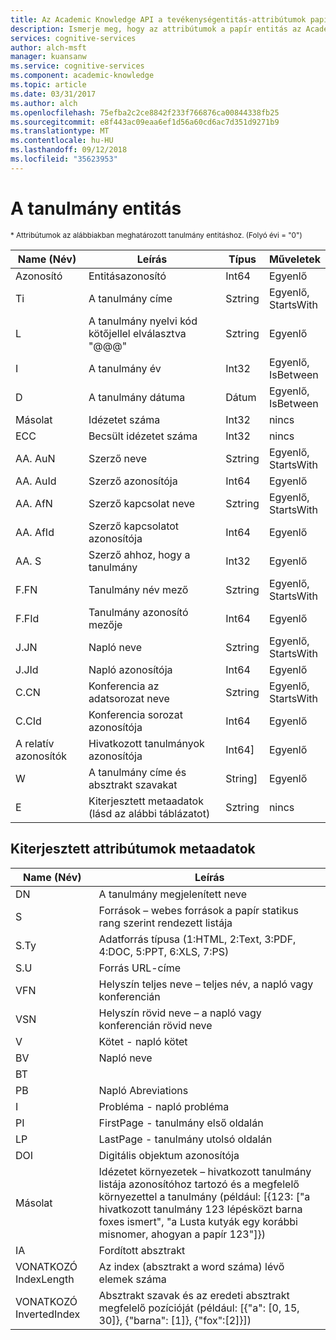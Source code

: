 ```yaml
---
title: Az Academic Knowledge API a tevékenységentitás-attribútumok papír |} A Microsoft Docs
description: Ismerje meg, hogy az attribútumok a papír entitás az Academic Knowledge API, a Cognitive Services használata.
services: cognitive-services
author: alch-msft
manager: kuansanw
ms.service: cognitive-services
ms.component: academic-knowledge
ms.topic: article
ms.date: 03/31/2017
ms.author: alch
ms.openlocfilehash: 75efba2c2ce8842f233f766876ca00844338fb25
ms.sourcegitcommit: e8f443ac09eaa6ef1d56a60cd6ac7d351d9271b9
ms.translationtype: MT
ms.contentlocale: hu-HU
ms.lasthandoff: 09/12/2018
ms.locfileid: "35623953"
---
```

# <a name="paper-entity"></a>A tanulmány entitás

<sub> * Attribútumok az alábbiakban meghatározott tanulmány entitáshoz. (Folyó évi = "0") </sub>


Name (Név)    |Leírás                                        |Típus       | Műveletek
------- | ------------------------------------------------- | --------- | ----------------------------
Azonosító      |Entitásazonosító                                          |Int64      |Egyenlő
Ti      |A tanulmány címe                                        |Sztring     |Egyenlő,<br/>StartsWith
L       |A tanulmány nyelvi kód kötőjellel elválasztva "\@@@"            |Sztring     |Egyenlő
I       |A tanulmány év                                         |Int32      |Egyenlő,<br/>IsBetween
D       |A tanulmány dátuma                                         |Dátum       |Egyenlő,<br/>IsBetween
Másolat      |Idézetet száma                                     |Int32      |nincs  
ECC     |Becsült idézetet száma                           |Int32      |nincs
AA. AuN  |Szerző neve                                        |Sztring     |Egyenlő,<br/>StartsWith
AA. AuId |Szerző azonosítója                                          |Int64      |Egyenlő
AA. AfN  |Szerző kapcsolat neve                            |Sztring     |Egyenlő,<br/>StartsWith
AA. AfId |Szerző kapcsolatot azonosítója                              |Int64      |Egyenlő
AA. S    |Szerző ahhoz, hogy a tanulmány                         |Int32      |Egyenlő
F.FN    |Tanulmány név mező                                |Sztring     |Egyenlő,<br/>StartsWith
F.FId   |Tanulmány azonosító mezője                                  |Int64      |Egyenlő
J.JN    |Napló neve                                       |Sztring     |Egyenlő,<br/>StartsWith
J.JId   |Napló azonosítója                                         |Int64      |Egyenlő
C.CN    |Konferencia az adatsorozat neve                             |Sztring     |Egyenlő,<br/>StartsWith
C.CId   |Konferencia sorozat azonosítója                               |Int64      |Egyenlő
A relatív azonosítók     |Hivatkozott tanulmányok azonosítója                              |Int64]    |Egyenlő
W       |A tanulmány címe és absztrakt szavakat                |String]   |Egyenlő
E       |Kiterjesztett metaadatok (lásd az alábbi táblázatot)                |Sztring     |nincs  
        


## <a name="extended-metadata-attributes"></a>Kiterjesztett attribútumok metaadatok ##

Name (Név)    | Leírás               
--------|---------------------------    
DN      | A tanulmány megjelenített neve 
S       | Források – webes források a papír statikus rang szerint rendezett listája
S.Ty    | Adatforrás típusa (1:HTML, 2:Text, 3:PDF, 4:DOC, 5:PPT, 6:XLS, 7:PS)
S.U     | Forrás URL-címe
VFN     | Helyszín teljes neve – teljes név, a napló vagy konferencián
VSN     | Helyszín rövid neve – a napló vagy konferencián rövid neve
V       | Kötet - napló kötet
BV      | Napló neve
BT      | 
PB      | Napló Abreviations
I       | Probléma - napló probléma
PI      | FirstPage - tanulmány első oldalán
LP      | LastPage - tanulmány utolsó oldalán
DOI     | Digitális objektum azonosítója
Másolat      | Idézetet környezetek – hivatkozott tanulmány listája azonosítóhoz tartozó és a megfelelő környezettel a tanulmány (például: [{123: ["a hivatkozott tanulmány 123 lépésközt barna foxes ismert", "a Lusta kutyák egy korábbi misnomer, ahogyan a papír 123"]})
IA      | Fordított absztrakt
VONATKOZÓ IndexLength| Az index (absztrakt a word száma) lévő elemek száma
VONATKOZÓ InvertedIndex| Absztrakt szavak és az eredeti absztrakt megfelelő pozícióját (például: [{"a": [0, 15, 30]}, {"barna": [1]}, {"fox":[2]}])
